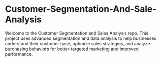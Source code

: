 # Customer-Segmentation-And-Sale-Analysis
Welcome to the Customer Segmentation and Sales Analysis repo. This project uses advanced segmentation and data analysis to help businesses understand their customer base, optimize sales strategies, and analyze purchasing behaviors for better-targeted marketing and improved performance.
